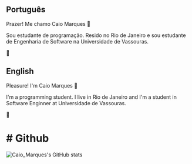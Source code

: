 ## Português
Prazer! Me chamo Caio Marques 👋<br>

Sou estudante de programação. Resido no Rio de Janeiro e sou estudante de Engenharia de Software na Universidade de Vassouras.<br>

🔘


## English
Pleasure! I'm Caio Marques 👋<br>

I'm a programming student. I live in Rio de Janeiro and I'm a student in Software Enginner at Universidade de Vassouras.<br>

🔘

# # Github
![Caio_Marques's GitHub stats](https://github-readme-stats.vercel.app/api?username=EuCaio&show_icons=true&theme=apprentice )
